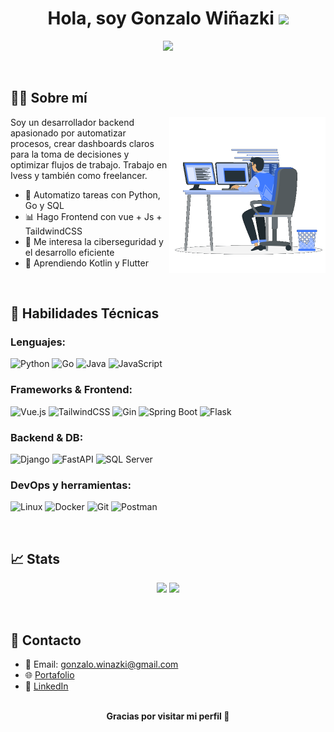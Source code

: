 <h1 align="center"><b>Hola, soy Gonzalo Wiñazki</b> <img src="https://media.giphy.com/media/hvRJCLFzcasrR4ia7z/giphy.gif" width="35"></h1>

<p align="center">
  <a href="https://github.com/DenverCoder1/readme-typing-svg">
    <img src="https://readme-typing-svg.herokuapp.com?font=Fira+Code&color=2EC4B6&size=25&center=true&vCenter=true&width=600&height=100&duration=6000&lines=Desarrollador+Backend+%7C+Fullstack;Automatizador+de+Procesos+con+Python+%26+Go ;Integraciones+con+APIs+%7C+Dashboard+Lover ;Buscando+seguir+creciendo+y+aprender+m%C3%A1s">
  </a>
</p>

<br>

## 🧑‍💻 Sobre mí

<p align="left">
  <img align="right" src="https://github.com/0xAbdulKhalid/0xAbdulKhalid/raw/main/assets/mdImages/Right_Side.gif" width="250px">
  Soy un desarrollador backend apasionado por automatizar procesos, crear dashboards claros para la toma de decisiones y optimizar flujos de trabajo.
  Trabajo en Ivess y también como freelancer.
</p>

- 🔧 Automatizo tareas con Python, Go y SQL
- 📊 Hago Frontend con vue + Js + TaildwindCSS
- 🧠 Me interesa la ciberseguridad y el desarrollo eficiente
- 🚀 Aprendiendo Kotlin y Flutter

<br>

## 🚀 Habilidades Técnicas

### Lenguajes:
![Python](https://img.shields.io/badge/Python-3776AB?style=for-the-badge&logo=python&logoColor=white)
![Go](https://img.shields.io/badge/Go-00ADD8?style=for-the-badge&logo=go&logoColor=white)
![Java](https://img.shields.io/badge/Java-ED8B00?style=for-the-badge&logo=java&logoColor=white)
![JavaScript](https://img.shields.io/badge/JavaScript-F7DF1E?style=for-the-badge&logo=javascript&logoColor=black)

### Frameworks & Frontend:
![Vue.js](https://img.shields.io/badge/Vue.js-35495E?style=for-the-badge&logo=vue.js&logoColor=4FC08D)
![TailwindCSS](https://img.shields.io/badge/TailwindCSS-38B2AC?style=for-the-badge&logo=tailwind-css&logoColor=white)
![Gin](https://img.shields.io/badge/Gin-00ADD8?style=for-the-badge&logo=go&logoColor=white)
![Spring Boot](https://img.shields.io/badge/Spring%20Boot-6DB33F?style=for-the-badge&logo=spring-boot&logoColor=white)
![Flask](https://img.shields.io/badge/Flask-000000?style=for-the-badge&logo=flask&logoColor=white)

### Backend & DB:
![Django](https://img.shields.io/badge/Django-092E20?style=for-the-badge&logo=django&logoColor=white)
![FastAPI](https://img.shields.io/badge/FastAPI-005571?style=for-the-badge&logo=fastapi)
![SQL Server](https://img.shields.io/badge/SQL_Server-CC2927?style=for-the-badge&logo=microsoft-sql-server&logoColor=white)

### DevOps y herramientas:
![Linux](https://img.shields.io/badge/Linux-FCC624?style=for-the-badge&logo=linux&logoColor=black)
![Docker](https://img.shields.io/badge/Docker-2496ED?style=for-the-badge&logo=docker&logoColor=white)
![Git](https://img.shields.io/badge/Git-F05032?style=for-the-badge&logo=git&logoColor=white)
![Postman](https://img.shields.io/badge/Postman-FF6C37?style=for-the-badge&logo=postman&logoColor=white)

<br>

## 📈 Stats
<p align="center">
  <img src="https://github-readme-stats.vercel.app/api?username=gonzalo-wi&show_icons=true&theme=radical" width="450">
  <img src="https://github-readme-stats.vercel.app/api/top-langs/?username=gonzalo-wi&layout=compact&theme=radical" width="375">
</p>

<br>

## 🤝 Contacto

- 📧 Email: gonzalo.winazki@gmail.com
- 🌐 [Portafolio](https://gwinazki.com)
- 💼 [LinkedIn](https://www.linkedin.com/in/gonzalowiñazk)

<br>

<div align="center">
  <b>Gracias por visitar mi perfil 🙌</b>
</div>

<!-- Tiempo de visualización de alertas extendido a 1.5s si aplica en dashboard de Vue -->
